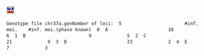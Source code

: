 [![](Pictures/dataftsm.gif)](datafrmt.html#ex3.2)

    Genotype file chr37a.genNumber of loci:  5                       #inf. mei.    #inf. mei.(phase known)  0  A                      10             6  1  B                       9             5  2  C                      21             9  3  D                      23             2  4  E                       7             3
